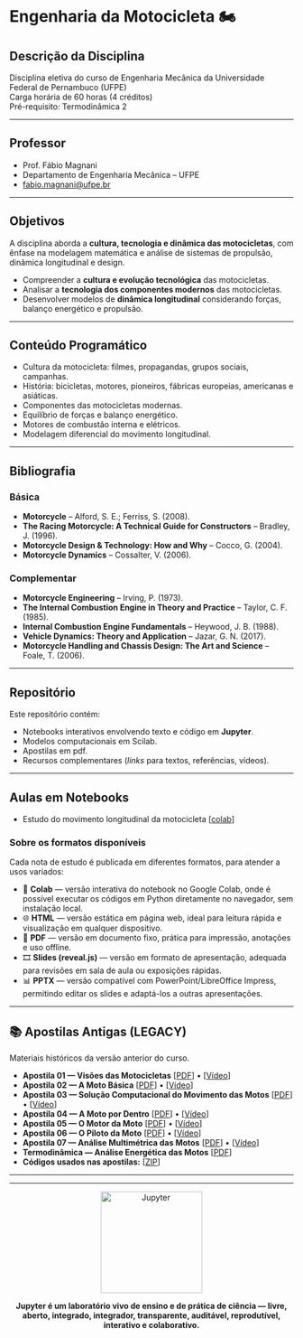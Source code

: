 # Engenharia da Motocicleta 🏍️

## Descrição da Disciplina  
Disciplina eletiva do curso de Engenharia Mecânica da Universidade Federal de Pernambuco (UFPE)  
Carga horária de 60 horas (4 créditos)  
Pré-requisito: Termodinâmica 2


---

##  Professor
- Prof. Fábio Magnani  
- Departamento de Engenharia Mecânica – UFPE  
- fabio.magnani@ufpe.br 

---

## Objetivos

A disciplina aborda a **cultura, tecnologia e dinâmica das motocicletas**, com ênfase na modelagem matemática e análise de sistemas de propulsão, dinâmica longitudinal e design.  

- Compreender a **cultura e evolução tecnológica** das motocicletas.  
- Analisar a **tecnologia dos componentes modernos** das motocicletas.  
- Desenvolver modelos de **dinâmica longitudinal** considerando forças, balanço energético e propulsão.  

---

## Conteúdo Programático
- Cultura da motocicleta: filmes, propagandas, grupos sociais, campanhas.  
- História: bicicletas, motores, pioneiros, fábricas europeias, americanas e asiáticas.  
- Componentes das motocicletas modernas.  
- Equilíbrio de forças e balanço energético.  
- Motores de combustão interna e elétricos.  
- Modelagem diferencial do movimento longitudinal.  

---

## Bibliografia
### Básica
- **Motorcycle** – Alford, S. E.; Ferriss, S. (2008).  
- **The Racing Motorcycle: A Technical Guide for Constructors** – Bradley, J. (1996).  
- **Motorcycle Design & Technology: How and Why** – Cocco, G. (2004).  
- **Motorcycle Dynamics** – Cossalter, V. (2006).  

### Complementar
- **Motorcycle Engineering** – Irving, P. (1973).  
- **The Internal Combustion Engine in Theory and Practice** – Taylor, C. F. (1985).  
- **Internal Combustion Engine Fundamentals** – Heywood, J. B. (1988).  
- **Vehicle Dynamics: Theory and Application** – Jazar, G. N. (2017).  
- **Motorcycle Handling and Chassis Design: The Art and Science** – Foale, T. (2006).  

---

##  Repositório
Este repositório contém:
- Notebooks interativos envolvendo texto e código em **Jupyter**.  
- Modelos computacionais em Scilab.  
- Apostilas em pdf.  
- Recursos complementares (*links* para textos, referências, vídeos).

---

## Aulas em Notebooks

- Estudo do movimento longitudinal da motocicleta [[colab](https://colab.research.google.com/github/Prof-Magnani/engenharia-motocicleta/blob/main/notebooks/ne-moto-longitudinal.ipynb)] 

### Sobre os formatos disponíveis

Cada nota de estudo é publicada em diferentes formatos, para atender a usos variados:

- 📓 **Colab** — versão interativa do notebook no Google Colab, onde é possível executar os códigos em Python diretamente no navegador, sem instalação local.  
- 🌐 **HTML** — versão estática em página web, ideal para leitura rápida e visualização em qualquer dispositivo.  
- 📑 **PDF** — versão em documento fixo, prática para impressão, anotações e uso offline.  
- 🎞️ **Slides (reveal.js)** — versão em formato de apresentação, adequada para revisões em sala de aula ou exposições rápidas.  
- 📊 **PPTX** — versão compatível com PowerPoint/LibreOffice Impress, permitindo editar os slides e adaptá-los a outras apresentações.


---

## 📚 Apostilas Antigas (LEGACY)

Materiais históricos da versão anterior do curso. 

- **Apostila 01 — Visões das Motocicletas**   [[PDF](apostilas-pdf/eng-moto-apost-01-visoes-motocicleta.pdf)] • [[Vídeo](https://www.youtube.com/watch?v=X9RbAon7sug)]
- **Apostila 02 — A Moto Básica**   [[PDF](apostilas-pdf/eng-moto-apost-02-moto-basica.pdf)] • [[Vídeo](https://www.youtube.com/watch?v=IDyAYvdUh10)]
- **Apostila 03 — Solução Computacional do Movimento das Motos** [[PDF](apostilas-pdf/eng-moto-apost-03-solucao-numerica.pdf)] • [[Vídeo](https://www.youtube.com/watch?v=I2AIpOF7wf4)]
- **Apostila 04 — A Moto por Dentro**  [[PDF](apostilas-pdf/eng-moto-apost-04-moto-por-dentro.pdf)] • [[Vídeo](https://www.youtube.com/watch?v=zMIbKd7HfE4)]
- **Apostila 05 — O Motor da Moto**  [[PDF](apostilas-pdf/eng-moto-apost-05-motor-da-moto.pdf)] • [[Vídeo](https://www.youtube.com/watch?v=LKosrAflNno)]
- **Apostila 06 — O Piloto da Moto**  [[PDF](apostilas-pdf/eng-moto-apost-06-piloto-da-moto.pdf)] • [[Vídeo](https://www.youtube.com/watch?v=t_9yUY2w8p4)]
- **Apostila 07 — Análise Multimétrica das Motos** [[PDF](apostilas-pdf/eng-moto-apost-07-analise-multimetrica.pdf)] • [[Vídeo](https://www.youtube.com/watch?v=O8M-WG3ORoY)]
- **Termodinâmica — Análise Energética das Motos**   [[PDF](apostilas-pdf/termodinamica-analise-energetica-motos.pdf)]
- **Códigos usados nas apostilas:** [[ZIP](apostilas-pdf/codigos-computacionais-engenharia-motocicleta.zip)]


 
---

---

<p align="center">
  <a href="https://jupyter.org" target="_blank">
    <img src="https://jupyter.org/assets/homepage/main-logo.svg" alt="Jupyter" width="180"/>
  </a>
</p>

<p align="center">
  <b>Jupyter é um laboratório vivo de ensino e de prática de ciência — livre, aberto, integrado, integrador, transparente, auditável, reprodutível, interativo e colaborativo.</b>
</p>


